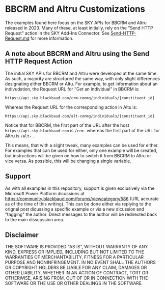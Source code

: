 # BBCRM and Altru Customizations
The examples found here focus on the SKY APIs for BBCRM and Altru released in 2023.  Many of these, at least initially, rely on the "Send HTTP Request" action in the SKY Add-Ins Connector.  See [Send-HTTP-Request.md](./Send-HTTP-Request.md) for more information.

## A note about BBCRM and Altru using the Send HTTP Request Action
The initial SKY APIs for BBCRM and Altru were developed at the same time.  As such, a majority are structured the same way, with only slight differences designating either BBCRM or Altu.  For example, to get information about an indivudation, the Request URL for "Get an Individual" in BBCRM is:

```
https://api.sky.blackbaud.com/crm-conmg/individuals/{constituent_id}
```

Whereas the Request URL for the corresponding action in Altu is:

```
https://api.sky.blackbaud.com/alt-conmg/individuals/{constituent_id}

```
Notice that for BBCRM, the first part of the URL after the host `https://api.sky.blackbaud.com` is `/crm-` whereas the first part of the URL for Altru is `/alt-` . 

This means, that with a slight tweak, many examples can be used for either.  For examples that can be used for either, only one example will be created, but instructions will be given on how to switch it from BBCRM to Altru or vice versa.  As possible, this will be changing a single variable.  

## Support
As with all examples in this repository, support is given exclusively via the Microsoft Power Platform dicussions at https://community.blackbaud.com/forums/viewcategory/586 (URL accurate as of the time of this writing).  This can be done either via replying to the orignal post dicussing a specific example or via a new dicussion and "tagging" the author.  Direct messages to the author will be redirected back to the main disscussion area. 

## Disclaimer
THE SOFTWARE IS PROVIDED "AS IS", WITHOUT WARRANTY OF ANY KIND, EXPRESS OR IMPLIED, INCLUDING BUT NOT LIMITED TO THE WARRANTIES OF MERCHANTABILITY, FITNESS FOR A PARTICULAR PURPOSE AND NONINFRINGEMENT. IN NO EVENT SHALL THE AUTHORS OR COPYRIGHT HOLDERS BE LIABLE FOR ANY CLAIM, DAMAGES OR OTHER LIABILITY, WHETHER IN AN ACTION OF CONTRACT, TORT OR OTHERWISE, ARISING FROM, OUT OF OR IN CONNECTION WITH THE SOFTWARE OR THE USE OR OTHER DEALINGS IN THE SOFTWARE.